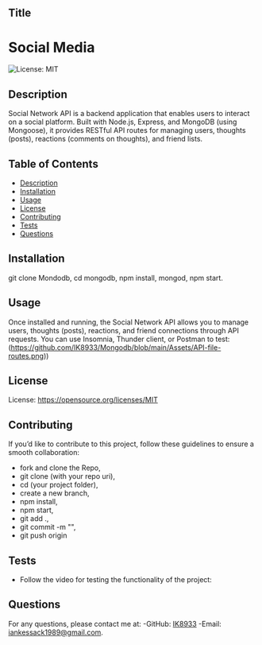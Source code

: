 ## Title
# Social Media
![License: MIT](https://img.shields.io/badge/License-MIT-yellow.svg)

## Description
Social Network API is a backend application that enables users to interact on a social platform. Built with Node.js, Express, and MongoDB (using Mongoose), it provides RESTful API routes for managing users, thoughts (posts), reactions (comments on thoughts), and friend lists.

## Table of Contents
- [Description](#description)
- [Installation](#installation)
- [Usage](#usage)
- [License](#license)
- [Contributing](#contributing)
- [Tests](#tests)
- [Questions](#questions)


## Installation
git clone Mondodb, cd mongodb, npm install, mongod, npm start.


## Usage
Once installed and running, the Social Network API allows you to manage users, thoughts (posts), reactions, and friend connections through API requests. You can use Insomnia, Thunder client, or Postman to test: (https://github.com/IK8933/Mongodb/blob/main/Assets/API-file-routes.png)) 

## License
License: https://opensource.org/licenses/MIT

## Contributing
If you’d like to contribute to this project, follow these guidelines to ensure a smooth collaboration: 
- fork and clone the Repo,
- git clone (with your repo uri),
- cd (your project folder),
- create a new branch,
- npm install,
- npm start,
- git add .,
- git commit -m "",
- git push origin <your branch>

## Tests
- Follow the video for testing the functionality of the project:



## Questions
For any questions, please contact me at:
-GitHub: [IK8933](https://github.com/IK8933)
-Email: [iankessack1989@gmail.com](mailto:iankessack1989@gmail.com).
